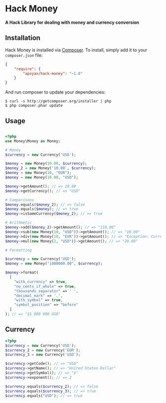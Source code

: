 # Hack Money

**A Hack Library for dealing with money and currency conversion**



## Installation

Hack Money is installed via [Composer](http://getcomposer.org/). To install, simply add it
to your `composer.json` file:

```json
{
    "require": {
        "apoyan/hack-money": "~1.0"
    }
}
```

And run composer to update your dependencies:

    $ curl -s http://getcomposer.org/installer | php
    $ php composer.phar update

## Usage

```php

<?php
use Money\Money as Money;

# Money
$currency = new Currency('USD');

$money = new Money(10.00, $currency);
$money_2 = new Money('10.00', $currency);
$money = new Money(10, "EUR");
$money = new Money(10.00, "USD");

$money->getAmount(); // => 10.00
$money->getCurrency(); // => "USD"

# Comparisons
$money.equals($money_2); // => false
$money.equals($money); // => true
$money->isSameCurrency($money_2); // => true

# Arithmetic
$money->add($money_2)->getAmount(); // => "110.00"
$money->sub(new Money(10, "USD"))->getAmount(); // => "10.00"
$money->div(new Money(10, "EUR"))->getAmount(); // => "Exception: Currencies must be identical"
$money->mul(new Money(2, "USD"))->getAmount(); // => "20.00"

# Formatting

$currency = new Currency('USD');
$money = new Money("1000000.00", $currency);

$money->format(
  [
    "with_currency" => true,
    "no_cents_if_whole" => true,
    "thousands_separator" => ' ',
    "decimal_mark" => ',',
    "with_symbol" => true,
    "symbol_position" => "before"
  ]
); // => "$1 000 000 USD"
```

## Currency

``` php
<?php
$currency = new Currency('USD');
$currency_2 = new Currency('EUR');
$currency_3 = new Currency('USD');

$currency->getCode(); // => "USD"
$currency->getName(); // => "United States Dollar"
$currency->getSymbol(); // => "$"
$currency->exponent(); // => 2

$currency.equals($currency_2); // => false
$currency.equals($currency_3); // => true
$currency.equals("USD"); // => true

```
